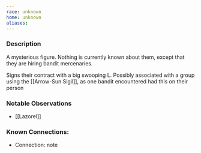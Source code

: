 ```yaml
---
race: unknown
home: unknown
aliases:
---
```


### Description

A mysterious figure. Nothing is currently known about them, except that they are hiring bandit mercenaries.

Signs their contract with a big swooping L. Possibly associated with a group using the [[Arrow-Sun Sigil]], as one bandit encountered had this on their person

### Notable Observations

- [[Lazorel]] 

### Known Connections:
- Connection: note